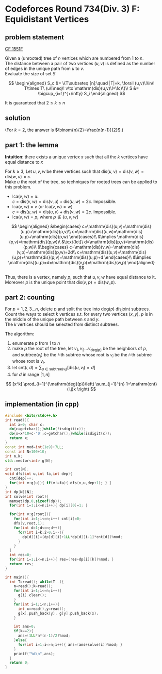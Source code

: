 # Codeforces Round 734(Div. 3) F: Equidistant Vertices

## problem statement

[CF 1551F](https://codeforces.com/contest/1551/problem/F)

Given a (unrooted) tree of $n$ vertices which are numbered from $1$ to $n$.  
The distance between a pair of two vertices $(u,v)$ is defined as the number of edges in the unique path from $u$ to $v$.  
Evaluate the size of set $S$

$$
\begin{aligned}
S_c &= \{T\subseteq [n]:\quad |T|=k, \forall (u,v)\!\in\! T\times T\ (u\!\neq\! v\to \mathrm{dis}(u,v)\!=\!c)\}\\
S &= \bigcup_{i=1}^{+\infty} S_i
\end{aligned}
$$

It is guaranteed that $2\leq k\leq n$

## solution

(For $k=2$, the answer is $\binom{n}{2}=\frac{n(n-1)}{2}$.)

## part 1: the lemma

**Intuition**: there exists a unique vertex $x$ such that all the $k$ vertices have equal distance to $x$

For $k\geq 3$, Let $u,v,w$ be three vertices such that $\mathrm{dis}(u,v)=\mathrm{dis}(v,w)=\mathrm{dis}(w,u)=c$.  
Make $u$ the root of the tree, so techniques for rooted trees can be applied to this problem.

- $\mathrm{lca}(v,w)=u$.  
  $c=\mathrm{dis}(v,w)=\mathrm{dis}(v,u)+\mathrm{dis}(u,w)=2c$. Impossible.
- $\mathrm{lca}(v,w)=v$ (or $\mathrm{lca}(v,w)=w$)  
  $c=\mathrm{dis}(u,w)=\mathrm{dis}(u,v)+\mathrm{dis}(v,w)=2c$. Impossible.
- $\mathrm{lca}(v,w)=p$, where $p\not\in\{u,v,w\}$  

$$
\begin{aligned}
&\begin{cases}
c=\mathrm{dis}(u,v)=\mathrm{dis}(u,p)+\mathrm{dis}(p,v)\\
c=\mathrm{dis}(u,w)=\mathrm{dis}(u,p)+\mathrm{dis}(p,w)
\end{cases}\\
&\implies \mathrm{dis}(p,v)=\mathrm{dis}(p,w)\\
&\text{let}\ d=\mathrm{dis}(p,v)=\mathrm{dis}(p,w)\\
&\begin{cases}
c=\mathrm{dis}(v,w)=\mathrm{dis}(v,p)+\mathrm{dis}(p,w)=2d\\
c=\mathrm{dis}(u,v)=\mathrm{dis}(u,p)+\mathrm{dis}(p,v)=\mathrm{dis}(u,p)+d
\end{cases}\\
&\implies \mathrm{dis}(u,p)=d=\mathrm{dis}(v,p)=\mathrm{dis}(w,p)
\end{aligned}
$$

Thus, there is a vertex, namely $p$, such that $u,v,w$ have equal distance to it.  
Moreover $p$ is the unique point that $\mathrm{dis}(v,p)=\mathrm{dis}(w,p)$.  

## part 2: counting

For $p=1,2,3\ldots n$, delete $p$ and split the tree into $\mathrm{deg}(p)$ disjoint subtrees.  
Count the ways to select $k$ vertices s.t. for every two vertices $(x,y)$, $p$ is in the middle of the unique path between $x$ and $y$.  
The $k$ vertices should be selected from distinct subtrees.  

The algorithm:  

1. enumerate $p$ from $1$ to $n$
2. make $p$ the root of the tree, let $v_1,v_2\ldots v_{\mathrm{deg}(p)}$ be the neighbors of $p$,  
   and $\mathrm{subtree}(v_i)$ be the $i$-th subtree whose root is $v_i$ be the $i$-th subtree whose root is $v_i$.
3. let $\mathrm{cnt}(i,d)=\sum_{u\in\mathrm{subtree}(v_i)}[\mathrm{dis}(u,v_i)=d]$  
4. for $d$ in range $[1,n]$

$$
[x^k]
\prod_{i=1}^{\mathrm{deg}(p)}\left(
\sum_{j=1}^{n} 1+\mathrm{cnt}(i,j)x
\right)
$$

## implementation (in cpp)

```cpp
#include <bits/stdc++.h>
int read(){
  int x=0; char c;
  do{c=getchar();}while(!isdigit(c));
  do{x=x*10+c-'0';c=getchar();}while(isdigit(c));
  return x;
}
const int mod=int(1e9)+7LL;
const int N=100+10;
int n,k;
std::vector<int> g[N];

int cnt[N];
void dfs(int u,int fa,int dep){
  cnt[dep]++;
  for(int v:g[u]){ if(v!=fa){ dfs(v,u,dep+1); } }
}
int dp[N][N];
int solve(int root){
  memset(dp,0,sizeof(dp));
  for(int i=1;i<=n;i++){ dp[i][0]=1; }

  for(int v:g[root]){
    for(int i=1;i<=n;i++) cnt[i]=0;
    dfs(v,root,1);
    for(int d=1;d<=n;d++){
      for(int i=k;i>0;i--){
        dp[d][i]=(dp[d][i]+1LL*dp[d][i-1]*cnt[d])%mod;
      }
    }
  }
  int res=0;
  for(int i=1;i<=n;i++){ res=(res+dp[i][k])%mod; }
  return res;
}

int main(){
  int T=read(); while(T--){
    n=read();k=read();
    for(int i=1;i<=n;i++){
      g[i].clear(); 
    }
    for(int i=1;i<n;i++){
      int x=read(),y=read();
      g[x].push_back(y); g[y].push_back(x);
    }

    int ans=0;
    if(k==2){
      ans=(1LL*n*(n-1)/2)%mod;
    }else{
      for(int i=1;i<=n;i++){ ans=(ans+solve(i))%mod; }
    }
    printf("%d\n",ans);
  }
  return 0;
}
```
